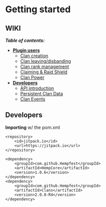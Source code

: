 # Getting started



## WIKI
_**Table of contents:**_
- [**Plugin users**](https://github.com/Hempfest/Clans/wiki)
    - [Clan creation](https://github.com/Hempfest/Clans/wiki/Creating-a-clan.)
    - [Clan leaving/disbanding](https://github.com/Hempfest/Clans/wiki/Leaving-a-clan.)
    - [Clan rank management](https://github.com/Hempfest/Clans/wiki/Clan-rank-management.)
    - [Claiming & Raid Shield](https://github.com/Hempfest/Clans/wiki/Claiming-&-Raid-Shield)
    - [Clan Power](https://github.com/Hempfest/Clans/wiki/Clan-Power)
- [**Developers**](https://github.com/Hempfest/Clans/wiki)
    - [API introduction](https://github.com/Hempfest/Clans/wiki/Clans-API-and-how-to-use-it)
    - [Persistent Clan Data](https://github.com/Hempfest/Clans/wiki/Using-the-new-Clans-PersistentDataContainer)
    - [Clan Events](https://github.com/Hempfest/Clans/wiki/Clan-Events)



## Developers
**Importing** w/ the pom.xml
```
<repository>
    <id>jitpack.io</id>
    <url>https://jitpack.io</url>
</repository>

<dependency>
    <groupId>com.github.Hempfest</groupId>
    <artifactId>HempCore</artifactId>
    <version>1.0.6</version>
</dependency>
<dependency>
    <groupId>com.github.Hempfest</groupId>
    <artifactId>Clans</artifactId>
    <version>2.0.8-R4</version>
</dependency>
```
